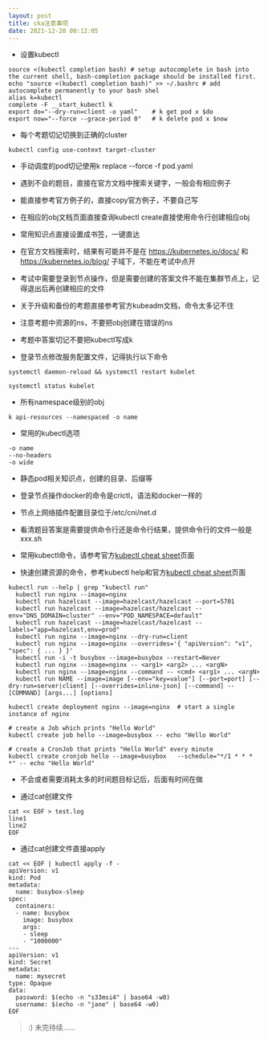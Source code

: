 ```yaml
---
layout: post
title: cka注意事项
date: 2021-12-20 00:12:05
---
```


- 设置kubectl

```
source <(kubectl completion bash) # setup autocomplete in bash into the current shell, bash-completion package should be installed first.
echo "source <(kubectl completion bash)" >> ~/.bashrc # add autocomplete permanently to your bash shel
alias k=kubectl
complete -F __start_kubectl k
export do="--dry-run=client -o yaml"    # k get pod x $do
export now="--force --grace-period 0"   # k delete pod x $now
```

- 每个考题切记切换到正确的cluster

```
kubectl config use-context target-cluster
```

- 手动调度的pod切记使用k replace --force -f pod.yaml

- 遇到不会的题目，直接在官方文档中搜索关键字，一般会有相应例子
  
- 能直接参考官方例子的，直接copy官方例子，不要自己写

- 在相应的obj文档页面直接查询kubectl create直接使用命令行创建相应obj

- 常用知识点直接设置成书签，一键直达
  
- 在官方文档搜索时，结果有可能并不是在 https://kubernetes.io/docs/ 和 https://kubernetes.io/blog/ 子域下，不能在考试中点开

- 考试中需要登录到节点操作，但是需要创建的答案文件不能在集群节点上，记得退出后再创建相应的文件

- 关于升级和备份的考题直接参考官方kubeadm文档，命令太多记不住

- 注意考题中资源的ns，不要把obj创建在错误的ns

- 考题中答案切记不要把kubectl写成k

- 登录节点修改服务配置文件，记得执行以下命令
  
```
systemctl daemon-reload && systemctl restart kubelet

systemctl status kubelet
```

- 所有namespace级别的obj

```
k api-resources --namespaced -o name
```

- 常用的kubectl选项

```
-o name
--no-headers
-o wide
```

- 静态pod相关知识点，创建的目录、后缀等

- 登录节点操作docker的命令是crictl，语法和docker一样的

- 节点上网络插件配置目录位于/etc/cni/net.d

- 看清题目答案是需要提供命令行还是命令行结果，提供命令行的文件一般是xxx.sh

- 常用kubectl命令，请参考官方[kubectl cheat sheet](https://kubernetes.io/docs/reference/kubectl/cheatsheet/)页面

- 快速创建资源的命令，参考kubectl help和官方[kubectl cheat sheet](https://kubernetes.io/docs/reference/kubectl/cheatsheet/)页面

```
kubectl run --help | grep "kubectl run"
  kubectl run nginx --image=nginx
  kubectl run hazelcast --image=hazelcast/hazelcast --port=5701
  kubectl run hazelcast --image=hazelcast/hazelcast --env="DNS_DOMAIN=cluster" --env="POD_NAMESPACE=default"
  kubectl run hazelcast --image=hazelcast/hazelcast --labels="app=hazelcast,env=prod"
  kubectl run nginx --image=nginx --dry-run=client
  kubectl run nginx --image=nginx --overrides='{ "apiVersion": "v1", "spec": { ... } }'
  kubectl run -i -t busybox --image=busybox --restart=Never
  kubectl run nginx --image=nginx -- <arg1> <arg2> ... <argN>
  kubectl run nginx --image=nginx --command -- <cmd> <arg1> ... <argN>
  kubectl run NAME --image=image [--env="key=value"] [--port=port] [--dry-run=server|client] [--overrides=inline-json] [--command] -- [COMMAND] [args...] [options]

kubectl create deployment nginx --image=nginx  # start a single instance of nginx

# create a Job which prints "Hello World"
kubectl create job hello --image=busybox -- echo "Hello World" 

# create a CronJob that prints "Hello World" every minute
kubectl create cronjob hello --image=busybox   --schedule="*/1 * * * *" -- echo "Hello World" 
```

- 不会或者需要消耗太多的时间题目标记后，后面有时间在做

- 通过cat创建文件

```
cat << EOF > test.log
line1
line2
EOF
```

- 通过cat创建文件直接apply

```
cat << EOF | kubectl apply -f -
apiVersion: v1
kind: Pod
metadata:
  name: busybox-sleep
spec:
  containers:
  - name: busybox
    image: busybox
    args:
    - sleep
    - "1000000"
---
apiVersion: v1
kind: Secret
metadata:
  name: mysecret
type: Opaque
data:
  password: $(echo -n "s33msi4" | base64 -w0)
  username: $(echo -n "jane" | base64 -w0)
EOF
```

> :) 未完待续......
